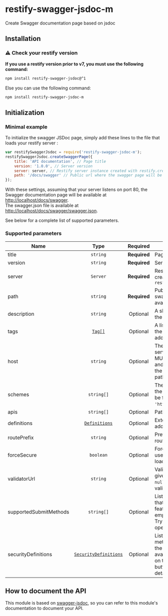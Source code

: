 # restify-swagger-jsdoc-m
Create Swagger documentation page based on jsdoc

## Installation

### :warning: Check your restify version

**If you use a restify version prior to v7, you must use the following command:**
```bash
npm install restify-swagger-jsdoc@^1
```
Else you can use the following command:
```bash
npm install restify-swagger-jsdoc-m
```

## Initialization

### Minimal example

To initialize the swagger JSDoc page, simply add these lines to the file that loads your restify server :

```javascript
var restifySwaggerJsdoc = require('restify-swagger-jsdoc-m');
restifySwaggerJsdoc.createSwaggerPage({
    title: 'API documentation', // Page title
    version: '1.0.0', // Server version
    server: server, // Restify server instance created with restify.createServer()
    path: '/docs/swagger' // Public url where the swagger page will be available
});
```

With these settings, assuming that your server listens on port 80, the Swagger documentation page will be available at [http://localhost/docs/swagger](http://localhost/docs/swagger).  
The swagger.json file is available at [http://localhost/docs/swagger/swagger.json](http://localhost/docs/swagger/swagger.json).  

See below for a complete list of supported parameters.

### Supported parameters

|Name|Type|Required|Description|Default value|
|-----|:-----:|:-----:|-----|-----|
|title|`string`|**Required**|Page title||
|version|`string`|**Required**|Server version||
|server|`Server`|**Required**|Restify server instance created with `restify.createServer()`||
|path|`string`|**Required**|Public url where the swagger page will be available||
|description|`string`|Optional|A short description of the application|`''`|
|tags|[`Tag[]`](https://github.com/OAI/OpenAPI-Specification/blob/master/versions/2.0.md#tagObject)|Optional|A list of tags used by the specification with additional metadata|`[]`|
|host|`string`|Optional|The host (name or ip) serving the API. This MUST be the host only and does not include the scheme nor sub-paths|`undefined`|
|schemes|`string[]`|Optional|The transfer protocol of the API. Values MUST be from the list: `'http'`, `'https'`, `'ws'`, `'wss'`|`[]`|
|apis|`string[]`|Optional|Path(s) to the API docs|`[]`|
|definitions|[`Definitions`](https://github.com/OAI/OpenAPI-Specification/blob/master/versions/2.0.md#definitionsObject)|Optional|External definitions to add to swagger|`[]`|
|routePrefix|`string`|Optional|Prefix to add for all routes|`''`|
|forceSecure|`boolean`|Optional|Force swagger-ui to use https protocol to load JSON file|`false`|
|validatorUrl|`string`|Optional|Validate specs against given validator, set to `null` to disable validation|`'https://online.swagger.io/validator'`|
|supportedSubmitMethods|`string[]`|Optional|List of HTTP methods that have the Try it out feature enabled. An empty array disables Try it out for all operations|`['get', 'put', 'post', 'delete', 'options', 'head', 'patch', 'trace']`|
|securityDefinitions|[`SecurityDefinitions`](https://github.com/OAI/OpenAPI-Specification/blob/master/versions/2.0.md#securityDefinitionsObject)|Optional|List of authentication methods available for the current API, available when clicking on the "Authorize" button on the UI (more detail [here](https://swagger.io/docs/specification/2-0/authentication/))|`undefined`|

## How to document the API

This module is based on [swagger-jsdoc](https://www.npmjs.com/package/swagger-jsdoc), so you can refer to this module's documentation to document your API.
